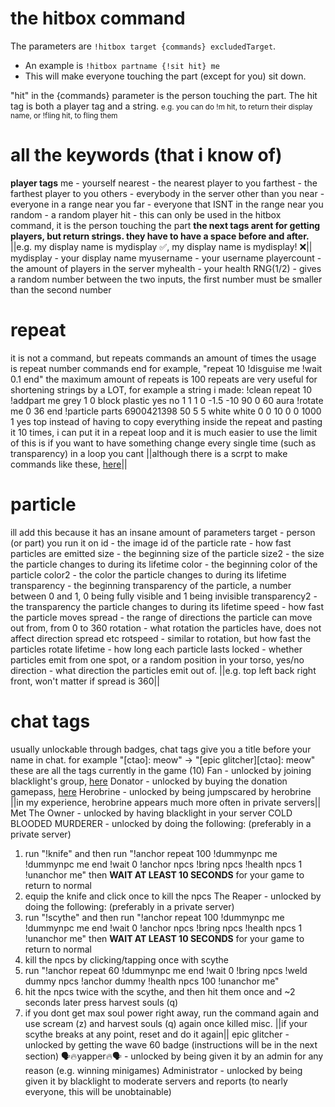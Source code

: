 # the hitbox command
The parameters are `!hitbox target {commands} excludedTarget`.
- An example is `!hitbox partname {!sit hit} me`
- This will make everyone touching the part (except for you) sit down.

"hit" in the {commands} parameter is the person touching the part.
The hit tag is both a player tag and a string.
<small>e.g. you can do !m hit, to return their display name, or !fling hit, to fling them</small>

# all the keywords (that i know of)
**player tags**
me - yourself
nearest - the nearest player to you
farthest - the farthest player to you
others - everybody in the server other than you
near - everyone in a range near you
far - everyone that ISNT in the range near you
random - a random player
hit - this can only be used in the hitbox command, it is the person touching the part
**the next tags arent for getting players, but return strings. they have to have a space before and after.** ||e.g. my display name is mydisplay :white_check_mark:, my display name is mydisplay! :x:||
mydisplay - your display name
myusername - your username
playercount - the amount of players in the server
myhealth - your health
RNG(1/2) - gives a random number between the two inputs, the first number must be smaller than the second number

# repeat
it is not a command, but repeats commands an amount of times
the usage is repeat number commands end
for example, "repeat 10 !disguise me !wait 0.1 end"
the maximum amount of repeats is 100
repeats are very useful for shortening strings by a LOT, for example a string i made:
!clean repeat 10 !addpart me grey 1 0 block plastic yes no 1 1 1 0 -1.5 -10 90 0 60 aura !rotate me 0 36 end !particle parts 6900421398 50 5 5 white white 0 0 10 0 0 1000 1 yes top
instead of having to copy everything inside the repeat and pasting it 10 times, i can put it in a repeat loop and it is much easier to use
the limit of this is if you want to have something change every single time (such as transparency) in a loop you cant ||although there is a scrpt to make commands like these, [here](https://pastebin.com/726LUaVm)||

# particle
ill add this because it has an insane amount of parameters
target - person (or part) you run it on
id - the image id of the particle
rate - how fast particles are emitted
size - the beginning size of the particle
size2 - the size the particle changes to during its lifetime
color - the beginning color of the particle
color2 - the color the particle changes to during its lifetime
transparency - the beginning transparency of the particle, a number between 0 and 1, 0 being fully visible and 1 being invisible
transparency2 - the transparency the particle changes to during its lifetime
speed - how fast the particle moves
spread - the range of directions the particle can move out from, from 0 to 360
rotation - what rotation the particles have, does not affect direction spread etc
rotspeed - similar to rotation, but how fast the particles rotate
lifetime - how long each particle lasts
locked - whether particles emit from one spot, or a random position in your torso, yes/no
direction - what direction the particles emit out of. ||e.g. top left back right front, won't matter if spread is 360||

# chat tags
usually unlockable through badges, chat tags give you a title before your name in chat.
for example "[ctao]: meow" -> "[epic glitcher][ctao]: meow"
these are all the tags currently in the game (10)
Fan - unlocked by joining blacklight's group, [here](https://www.roblox.com/communities/17044066)
Donator - unlocked by buying the donation gamepass, [here](https://www.roblox.com/game-pass/812596930)
Herobrine - unlocked by being jumpscared by herobrine ||in my experience, herobrine appears much more often in private servers||
Met The Owner - unlocked by having blacklight in your server
COLD BLOODED MURDERER - unlocked by doing the following: (preferably in a private server)
1. run "!knife" and then run "!anchor repeat 100 !dummynpc me !dummynpc me end !wait 0 !anchor npcs !bring npcs !health npcs 1 !unanchor me" then **WAIT AT LEAST 10 SECONDS** for your game to return to normal
2. equip the knife and click once to kill the npcs
The Reaper - unlocked by doing the following: (preferably in a private server)
1. run "!scythe" and then run "!anchor repeat 100 !dummynpc me !dummynpc me end !wait 0 !anchor npcs !bring npcs !health npcs 1 !unanchor me" then **WAIT AT LEAST 10 SECONDS** for your game to return to normal
2. kill the npcs by clicking/tapping once with scythe
3. run "!anchor repeat 60 !dummynpc me end !wait 0 !bring npcs !weld dummy npcs !anchor dummy !health npcs 100 !unanchor me"
4. hit the npcs twice with the scythe, and then hit them once and ~2 seconds later press harvest souls (q)
5. if you dont get max soul power right away, run the command again and use scream (z) and harvest souls (q) again once killed
misc. ||if your scythe breaks at any point, reset and do it again||
epic glitcher - unlocked by getting the wave 60 badge (instructions will be in the next section)
:speaking_head::fire:yapper:fire::speaking_head: - unlocked by being given it by an admin for any reason (e.g. winning minigames)
Administrator - unlocked by being given it by blacklight to moderate servers and reports (to nearly everyone, this will be unobtainable)
